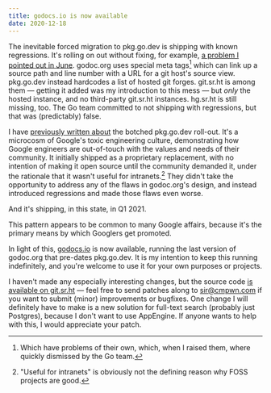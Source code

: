 ```yaml
---
title: godocs.io is now available
date: 2020-12-18
---
```


The inevitable forced migration to pkg.go.dev is shipping with known
regressions. It's rolling on out without fixing, for example, [a problem I
pointed out in June](https://github.com/golang/go/issues/38986). godoc.org uses
special meta tags[^1] which can link up a source path and line number with a URL
for a git host's source view. pkg.go.dev instead hardcodes a list of hosted git
forges. git.sr.ht is among them &mdash; getting it added was my introduction to
this mess &mdash; but *only* the hosted instance, and no third-party git.sr.ht
instances. hg.sr.ht is still missing, too. The Go team committed to not shipping
with regressions, but that was (predictably) false.

I have [previously written about][previous] the botched pkg.go.dev roll-out.
It's a microcosm of Google's toxic engineering culture, demonstrating how Google
engineers are out-of-touch with the values and needs of their community. It
initially shipped as a proprietary replacement, with no intention of making it
open source until the community demanded it, under the rationale that it wasn't
useful for intranets.[^2] They didn't take the opportunity to address any of the
flaws in godoc.org's design, and instead introduced regressions and made those
flaws even worse.

And it's shipping, in this state, in Q1 2021.

This pattern appears to be common to many Google affairs, because it's the
primary means by which Googlers get promoted.

[previous]: https://drewdevault.com/2020/08/01/pkg-go-dev-sucks.html

In light of this, [godocs.io](https://godocs.io) is now available, running the
last version of godoc.org that pre-dates pkg.go.dev. It is my intention to keep
this running indefinitely, and you're welcome to use it for your own purposes or
projects.

I haven't made any especially interesting changes, but the source code [is
available on git.sr.ht](https://git.sr.ht/~sircmpwn/gddo) &mdash; feel free to
send patches along to [sir@cmpwn.com](mailto:sir@cmpwn.com) if you want to
submit (minor) improvements or bugfixes. One change I will definitely have to
make is a new solution for full-text search (probably just Postgres), because I
don't want to use AppEngine. If anyone wants to help with this, I would
appreciate your patch.

[^1]: Which have problems of their own, which, when I raised them, where quickly dismissed by the Go team.
[^2]: "Useful for intranets" is obviously not the defining reason why FOSS projects are good.
